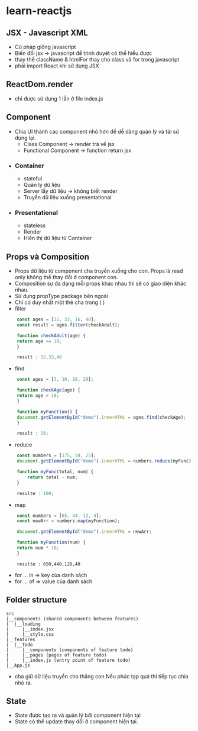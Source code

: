 # learn-reactjs

## JSX - Javascript XML
* Cú pháp giống javascript 
* Biến đổi jsx -> javascript để trình duyệt có thể hiểu được
* thay thế className & htmlFor thay cho class và for trong javascript
* phải import React khi sử dụng JSX
## ReactDom.render
* chỉ được sử dụng 1 lần ở file index.js
## Component
* Chia UI thành các component nhỏ hơn để dễ dàng quản lý và tái sử dụng lại.
    * Class Component -> render trả về jsx
    * Functional Component -> function return jsx
* ### Container
    * stateful
    * Quản lý dữ liệu
    * Server lấy dữ liệu -> không biết render
    * Truyền dữ liệu xuống presentational
* ### Presentational
    * stateless
    * Render
    * Hiển thị dữ liệu từ Container

## Props và Composition
* Props dữ liệu từ component cha truyền xuống cho con. Props là read only không thể thay đổi ở component con.
* Composition sự đa dạng mỗi props khác nhau thì sẽ có giao diện khác nhau.
* Sử dụng propType package bên ngoài
* Chỉ có duy nhất một thẻ cha trong ( )
* filter
```javascript
    const ages = [32, 33, 16, 40];
    const result = ages.filter(checkAdult);

    function checkAdult(age) {
    return age >= 18;
    }
```
```javascript
    result : 32,33,40
```
* find
```javascript
    const ages = [3, 10, 18, 20];

    function checkAge(age) {
    return age > 18;
    }

    function myFunction() {
    document.getElementById("demo").innerHTML = ages.find(checkAge);
    }
```
```javascript
    result : 20;
```
* reduce
```javascript
    const numbers = [175, 50, 25];
    document.getElementById("demo").innerHTML = numbers.reduce(myFunc);

    function myFunc(total, num) {
        return total - num;
    }
```
```javascript
    resulte : 100;
```
* map
```javascript
    const numbers = [65, 44, 12, 4];
    const newArr = numbers.map(myFunction);

    document.getElementById("demo").innerHTML = newArr;

    function myFunction(num) {
    return num * 10;
    }
```
```javscript
    resulte : 650,440,120,40
```
* for ... in => key của danh sách
* for ... of => value của danh sách

## Folder structure

```
src
|__components (shared components between features)
|  |__loading
|     |__index.jsx
|     |__style.css
|__features
|  |__Todo
|     |__components (components of feature todo)
|     |__pages (pages of feature todo)
|     |__index.js (entry point of feature todo)
|__App.js
```
* cha giữ dữ liệu truyền cho thằng con.Nếu phức tạp quá thì tiếp tục chia nhỏ ra.

## State
* State được tạo ra và quản lý bởi component hiện tại
* State có thể update thay đổi ở component hiện tại.